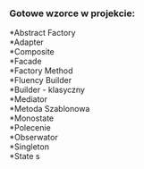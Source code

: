 ### Gotowe wzorce w projekcie:

*Abstract Factory</br>
*Adapter</br>
*Composite</br>
*Facade</br>
*Factory Method</br>
*Fluency Builder</br>
*Builder - klasyczny</br>
*Mediator</br>
*Metoda Szablonowa</br>
*Monostate</br>
*Polecenie</br>
*Obserwator</br>
*Singleton</br>
*State s</br>
